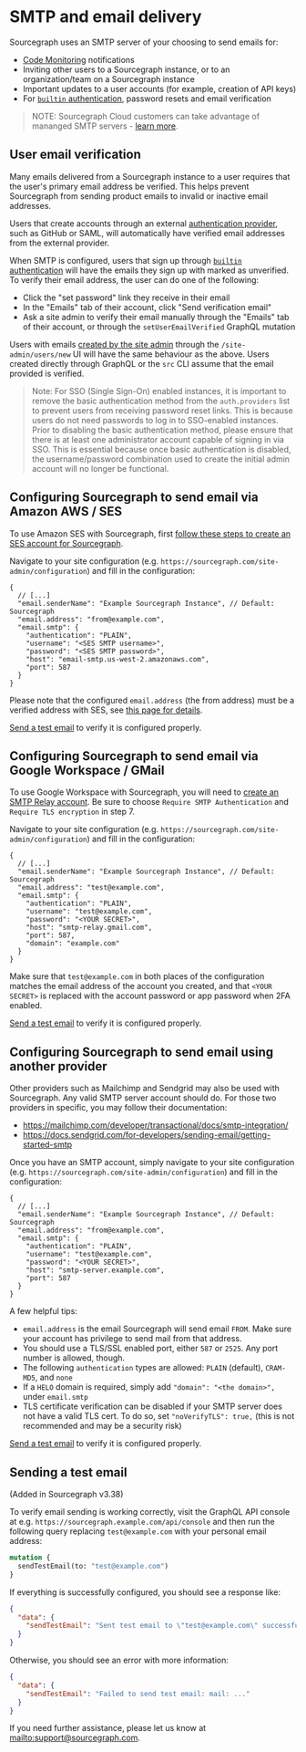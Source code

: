 # SMTP and email delivery

Sourcegraph uses an SMTP server of your choosing to send emails for:

- [Code Monitoring](../../code_monitoring/index.md) notifications
- Inviting other users to a Sourcegraph instance, or to an organization/team on a Sourcegraph instance
- Important updates to a user accounts (for example, creation of API keys)
- For [`builtin` authentication](../auth/index.md#builtin-password-authentication), password resets and email verification

> NOTE: Sourcegraph Cloud customers can take advantage of mananged SMTP servers - [learn more](../../cloud/index.md#managed-smtp).

## User email verification

Many emails delivered from a Sourcegraph instance to a user requires that the user's primary email address be verified.
This helps prevent Sourcegraph from sending product emails to invalid or inactive email addresses.

Users that create accounts through an external [authentication provider](../auth/index.md), such as GitHub or SAML, will automatically have verified email addresses from the external provider.

When SMTP is configured, users that sign up through [`builtin` authentication](../auth/index.md#builtin-password-authentication) will have the emails they sign up with marked as unverified.
To verify their email address, the user can do one of the following:

- Click the "set password" link they receive in their email
- In the "Emails" tab of their account, click "Send verification email"
- Ask a site admin to verify their email manually through the "Emails" tab of their account, or through the `setUserEmailVerified` GraphQL mutation

Users with emails [created by the site admin](../auth/index.md#creating-builtin-authentication-users) through the `/site-admin/users/new` UI will have the same behaviour as the above. Users created directly through GraphQL or the `src` CLI assume that the email provided is verified.

> Note: For SSO (Single Sign-On) enabled instances, it is important to remove the basic authentication method from the `auth.providers` list to prevent users from receiving password reset links. This is because users do not need passwords to log in to SSO-enabled instances. Prior to disabling the basic authentication method, please ensure that there is at least one administrator account capable of signing in via SSO. This is essential because once basic authentication is disabled, the username/password combination used to create the initial admin account will no longer be functional.

## Configuring Sourcegraph to send email via Amazon AWS / SES

To use Amazon SES with Sourcegraph, first [follow these steps to create an SES account for Sourcegraph](https://docs.aws.amazon.com/ses/latest/dg/send-email-smtp-software-package.html).

Navigate to your site configuration (e.g. `https://sourcegraph.com/site-admin/configuration`) and fill in the configuration:

```jsonc
{
  // [...]
  "email.senderName": "Example Sourcegraph Instance", // Default: Sourcegraph
  "email.address": "from@example.com",
  "email.smtp": {
    "authentication": "PLAIN",
    "username": "<SES SMTP username>",
    "password": "<SES SMTP password>",
    "host": "email-smtp.us-west-2.amazonaws.com",
    "port": 587
  }
}
```

Please note that the configured `email.address` (the from address) must be a verified address with SES, see [this page for details](https://docs.aws.amazon.com/ses/latest/dg/verify-addresses-and-domains.html).

[Send a test email](#sending-a-test-email) to verify it is configured properly.

## Configuring Sourcegraph to send email via Google Workspace / GMail

To use Google Workspace with Sourcegraph, you will need to [create an SMTP Relay account](https://support.google.com/a/answer/2956491). Be sure to choose `Require SMTP Authentication` and `Require TLS encryption` in step 7.

Navigate to your site configuration (e.g. `https://sourcegraph.com/site-admin/configuration`) and fill in the configuration:

```jsonc
{
  // [...]
  "email.senderName": "Example Sourcegraph Instance", // Default: Sourcegraph
  "email.address": "test@example.com",
  "email.smtp": {
    "authentication": "PLAIN",
    "username": "test@example.com",
    "password": "<YOUR SECRET>",
    "host": "smtp-relay.gmail.com",
    "port": 587,
    "domain": "example.com"
  }
}
```

Make sure that `test@example.com` in both places of the configuration matches the email address of the account you created, and that `<YOUR SECRET>` is replaced with the account password or app password when 2FA enabled.

[Send a test email](#sending-a-test-email) to verify it is configured properly.

## Configuring Sourcegraph to send email using another provider

Other providers such as Mailchimp and Sendgrid may also be used with Sourcegraph. Any valid SMTP server account should do. For those two providers in specific, you may follow their documentation:

* https://mailchimp.com/developer/transactional/docs/smtp-integration/
* https://docs.sendgrid.com/for-developers/sending-email/getting-started-smtp

Once you have an SMTP account, simply navigate to your site configuration (e.g. `https://sourcegraph.com/site-admin/configuration`) and fill in the configuration:

```jsonc
{
  // [...]
  "email.senderName": "Example Sourcegraph Instance", // Default: Sourcegraph
  "email.address": "from@example.com",
  "email.smtp": {
    "authentication": "PLAIN",
    "username": "test@example.com",
    "password": "<YOUR SECRET>",
    "host": "smtp-server.example.com",
    "port": 587
  }
}
```

A few helpful tips:

* `email.address` is the email Sourcegraph will send email `FROM`. Make sure your account has privilege to send mail from that address.
* You should use a TLS/SSL enabled port, either `587` or `2525`. Any port number is allowed, though.
* The following `authentication` types are allowed: `PLAIN` (default), `CRAM-MD5`, and `none`
* If a `HELO` domain is required, simply add `"domain": "<the domain>",` under `email.smtp`
* TLS certificate verification can be disabled if your SMTP server does not have a valid TLS cert. To do so, set `"noVerifyTLS": true,` (this is not recommended and may be a security risk)

[Send a test email](#sending-a-test-email) to verify it is configured properly.

## Sending a test email

(Added in Sourcegraph v3.38)

To verify email sending is working correctly, visit the GraphQL API console at e.g. `https://sourcegraph.example.com/api/console` and then run the following query replacing `test@example.com` with your personal email address:

```graphql
mutation {
  sendTestEmail(to: "test@example.com")
}
```

If everything is successfully configured, you should see a response like:

```json
{
  "data": {
    "sendTestEmail": "Sent test email to \"test@example.com\" successfully! Please check it was received."
  }
}
```

Otherwise, you should see an error with more information:

```json
{
  "data": {
    "sendTestEmail": "Failed to send test email: mail: ..."
  }
}
```

If you need further assistance, please let us know at <mailto:support@sourcegraph.com>.
